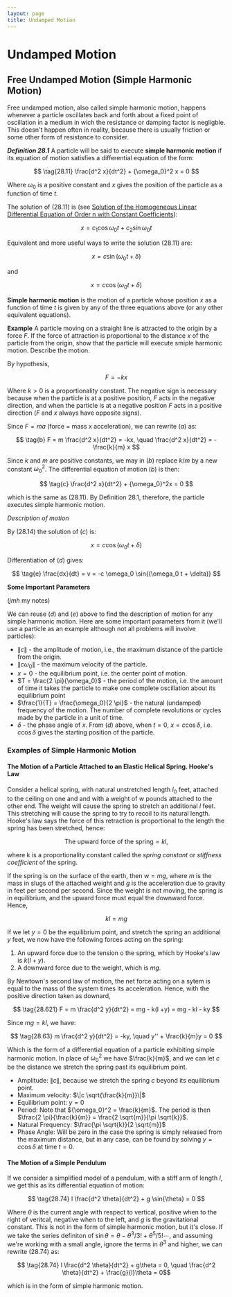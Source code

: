 ```yaml
---
layout: page
title: Undamped Motion
---
```


# Undamped Motion

## Free Undamped Motion (Simple Harmonic Motion)

Free undamped motion, also called simple harmonic motion, happens whenever a particle oscillates back and forth about a fixed point of oscillation in a medium in wich the resistance or damping factor is negligble. This doesn't happen often in reality, because there is usually friction or some other form of resistance to consider.

***Definition 28.1*** A particle will be said to execute **simple harmonic motion** if its equation of motion satisfies a differential equation of the form:


$$ \tag{28.11} \frac{d^2 x}{dt^2} + {\omega_0}^2 x = 0 $$

Where $\omega_0$ is a positive constant and $x$ gives the position of the particle as a function of time $t$.

The solution of $(28.11)$ is (see [Solution of the Homogeneous Linear Differential Equation of Order n with Constant Coefficients](../chapter%2004%20-%20linear%20differential%20equations%20of%20order%20greater%20than%20one/lesson%2020%20-%20solution%20of%20the%20homogeneous%20linear%20differential%20equation%20of%20order%20n%20with%20constant%20coefficients.html)):

$$ \tag{28.12} x = c_1 \cos{\omega_0 t} + c_2 \sin{\omega_0 t} $$

Equivalent and more useful ways to write the solution $(28.11)$ are:

$$ \tag{28.13} x = c \sin{(\omega_0 t + \delta)} $$

and

$$ \tag{28.14} x = c \cos{(\omega_0 t + \delta)} $$

**Simple harmonic motion** is the motion of a particle whose position $x$ as a function of time $t$ is given by any of the three equations above (or any other equivalent equations).

**Example**
A particle moving on a straight line is attracted to the origin by a force $F$. If the force of attraction is proportional to the distance $x$ of the particle from the origin, show that the particle will execute smiple harmonic motion. Describe the motion.

By hypothesis,

$$ \tag{a} F = -kx $$

Where $k > 0$ is a proportionality constant. The negative sign is necessary because when the particle is at a positive position, $F$ acts in the negative direction, and when the particle is at a negative position $F$ acts in a positive direction ($F$ and $x$ always have opposite signs).

Since $F = ma$ (force = mass x acceleration), we can rewrite $(a)$ as:

$$ \tag{b} F = m \frac{d^2 x}{dt^2} = -kx, \quad \frac{d^2 x}{dt^2} = - \frac{k}{m} x $$

Since $k$ and $m$ are positive constants, we may in $(b)$ replace $k/m$ by a new constant ${\omega_0}^2$. The differential equation of motion $(b)$ is then:

$$ \tag{c} \frac{d^2 x}{dt^2} + {\omega_0}^2x = 0 $$

which is the same as $(28.11)$. By Definition $28.1$, therefore, the particle executes simple harmonic motion.

*Description of motion*

By $(28.14)$ the solution of $(c)$ is:

$$ \tag{d} x = c \cos{(\omega_0 t + \delta)} $$

Differentiation of $(d)$ gives:

$$ \tag{e} \frac{dx}{dt} = v = -c \omega_0 \sin{(\omega_0 t + \delta)} $$

**Some Important Parameters**

(*jmh* my notes)

We can reuse $(d)$ and $(e)$ above to find the description of motion for any simple harmonic motion. Here are some important parameters from it (we'll use a particle as an example although not all problems will involve particles):


- $\|c\|$ - the amplitude of motion, i.e., the maximum distance of the particle from the origin.
- $\| c \omega_0 \|$ - the maximum velocity of the particle.
- $x = 0$ - the equilibrium point, i.e. the center point of motion.
- $T = \frac{2 \pi}{\omega_0}$ - the period of the motion, i.e. the amount of time it takes the particle to make one complete oscillation about its equilibrium point
- $\frac{1}{T} = \frac{\omega_0}{2 \pi}$ - the natural (undamped) frequency of the motion. The number of complete revolutions or cycles made by the particle in a unit of time.
- $\delta$ - the phase angle of $x$. From $(d)$ above, when $t = 0$, $x = c \cos{\delta}$, i.e. $c \cos{\delta}$ gives the starting position of the particle.

### Examples of Simple Harmonic Motion

#### The Motion of a Particle Attached to an Elastic Helical Spring. Hooke's Law

Consider a helical spring, with natural unstretched length $l_0$ feet, attached to the ceiling on one and and with a weight of $w$ pounds attached to the other end. The weight will cause the spring to stretch an additional $l$ feet. This stretching will cause the spring to try to recoil to its natural length. Hooke's law says the force of this retraction is proportional to the length the spring has been stretched, hence:

$$ \tag{26.81} \text{The upward force of the spring} = kl, $$

where k is a proportionality constant called the *spring constant* or *stiffness coefficient* of the spring.

If the spring is on the surface of the earth, then $w = mg$, where $m$ is the mass in slugs of the attached weight and $g$ is the acceleration due to gravity in feet per second per second. Since the weight is not moving, the spring is in equilibrium, and the upward force must equal the downward force. Hence,

$$ \tag{28.62} kl = mg $$

If we let $y = 0$ be the equilibrium point, and stretch the spring an additional $y$ feet, we now have the following forces acting on the spring:

1. An upward force due to the tension o the spring, which by Hooke's law is $k(l + y)$.
2. A downward force due to the weight, which is $mg$.

By Newtown's second law of motion, the net force acting on a sytem is equal to the mass of the system times its acceleration. Hence, with the positive direction taken as downard,

$$ \tag{28.621} F = m \frac{d^2 y}{dt^2} = mg - k(l +y) = mg - kl - ky $$

Since $mg = kl$, we have:

$$ \tag{28.63} m \frac{d^2 y}{dt^2} = -ky, \quad y'' + \frac{k}{m}y = 0 $$

Which is the form of a differential equation of a particle exhibiting simple harmonic motion. In place of ${\omega_0}^2$ we have $\frac{k}{m}$, and we can let $c$ be the distance we stretch the spring past its equilibrium point.

- Amplitude: $\|c\|$, because we stretch the spring $c$ beyond its equilibrium point.
- Maximum velocity: $\|c \sqrt{\frac{k}{m}}\|$
- Equilibrium point: $y = 0$
- Period: Note that ${\omega_0}^2 = \frac{k}{m}$. The period is then $\frac{2 \pi}{\frac{k}{m}} = \frac{2 \sqrt{m}}{\pi \sqrt{k}}$.
- Natural Frequency: $\frac{\pi \sqrt{k}}{2 \sqrt{m}}$
- Phase Angle: Will be zero in the case the spring is simply released from the maximum distance, but in any case, can be found by solving $y = c \cos{\delta}$ at time $t = 0$.

#### The Motion of a Simple Pendulum

If we consider a simplified model of a pendulum, with a stiff arm of length $l$, we get this as its differential equation of motion:


$$ \tag{28.74} l \frac{d^2 \theta}{dt^2} + g \sin{\theta} = 0 $$

Where $\theta$ is the current angle with respect to vertical, positive when to the right of veritcal, negative when to the left, and $g$ is the gravitational constant. This is not in the form of simple harmonic motion, but it's close. If we take the series definiton of $\sin{\theta} = \theta - \theta^3 / 3! + \theta^5 / 5! \cdots$, and assuming we're working with a small angle, ignore the terms in $\theta^3$ and higher, we can rewrite $(28.74)$ as:


$$ \tag{28.74} l \frac{d^2 \theta}{dt^2} + g\theta = 0, \quad \frac{d^2 \theta}{dt^2} + \frac{g}{l}\theta = 0$$

which is in the form of simple harmonic motion.
